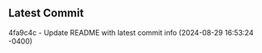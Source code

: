 
## Latest Commit
4fa9c4c - Update README with latest commit info (2024-08-29 16:53:24 -0400) <Yunxi-Zhou>
